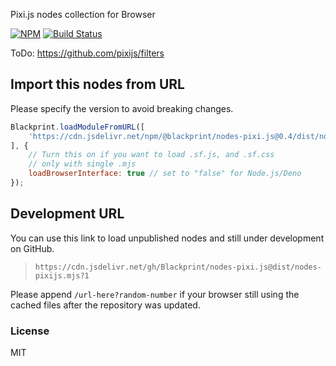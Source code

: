 Pixi.js nodes collection for Browser

[![NPM](https://img.shields.io/npm/v/@blackprint/nodes-pixi.js.svg)](https://www.npmjs.com/package/@blackprint/nodes-pixi.js)
[![Build Status](https://github.com/Blackprint/nodes-pixi.js/actions/workflows/build.yml/badge.svg?branch=main)](https://github.com/Blackprint/nodes-pixi.js/actions/workflows/build.yml)

ToDo: https://github.com/pixijs/filters

## Import this nodes from URL
Please specify the version to avoid breaking changes.

```js
Blackprint.loadModuleFromURL([
	'https://cdn.jsdelivr.net/npm/@blackprint/nodes-pixi.js@0.4/dist/nodes-pixijs.mjs'
], {
	// Turn this on if you want to load .sf.js, and .sf.css
	// only with single .mjs
	loadBrowserInterface: true // set to "false" for Node.js/Deno
});
```

## Development URL
You can use this link to load unpublished nodes and still under development on GitHub.
> `https://cdn.jsdelivr.net/gh/Blackprint/nodes-pixi.js@dist/nodes-pixijs.mjs?1`

Please append `/url-here?random-number` if your browser still using the cached files after the repository was updated.

### License
MIT